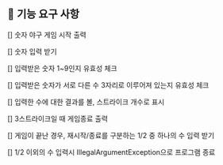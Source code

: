 ## 🚀 기능 요구 사항

[] 숫자 야구 게임 시작 출력

[] 숫자 입력 받기

[] 입력받은 숫자 1~9인지 유효성 체크

[] 입력받은 숫자가 서로 다른 수 3자리로 이루어져 있는지 유효성 체크

[] 입력한 수에 대한 결과를 볼, 스트라이크 개수로 표시

[] 3스트라이크일 때 게임종료 출력

[] 게임이 끝난 경우, 재시작/종료를 구분하는 1/2 중 하나의 수 입력 받기

[] 1/2 이외의 수 입력시 IllegalArgumentException으로 프로그램 종료
